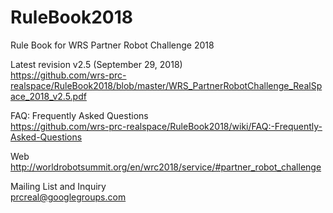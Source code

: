 # RuleBook2018
Rule Book for WRS Partner Robot Challenge 2018

Latest revision v2.5 (September 29, 2018)  
https://github.com/wrs-prc-realspace/RuleBook2018/blob/master/WRS_PartnerRobotChallenge_RealSpace_2018_v2.5.pdf

FAQ: Frequently Asked Questions  
https://github.com/wrs-prc-realspace/RuleBook2018/wiki/FAQ:-Frequently-Asked-Questions

Web  
http://worldrobotsummit.org/en/wrc2018/service/#partner_robot_challenge

Mailing List and Inquiry  
prcreal@googlegroups.com
